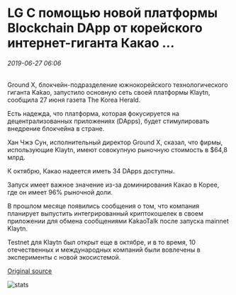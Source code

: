 # LG С помощью новой платформы Blockchain DApp от корейского интернет-гиганта Какао ...

###### 2019-06-27 06:06

Ground X, блокчейн-подразделение южнокорейского технологического гиганта Kakao, запустило основную сеть своей платформы Klaytn, сообщила 27 июня газета The Korea Herald.

Есть надежда, что платформа, которая фокусируется на децентрализованных приложениях (DApps), будет стимулировать внедрение блокчейна в стране.

Хан Чжэ Сун, исполнительный директор Ground X, сказал, что фирмы, использующие Klaytn, имеют совокупную рыночную стоимость в $64,8 млрд.

К октябрю, Какао надеется иметь 34 DApps доступны.

Запуск имеет важное значение из-за доминирования Какао в Корее, где он имеет 96% рыночной доли.

В прошлом месяце появились сообщения о том, что компания планирует выпустить интегрированный криптокошелек в своем приложении для обмена сообщениями KakaoTalk после запуска mainnet Klaytn.

Testnet для Klaytn был открыт еще в октябре, и в то время, 10 отечественных и международных компаний были вовлечены в эксперименты с новой экосистемой.

[Original source](https://cointelegraph.com/news/lg-using-new-blockchain-dapp-platform-from-korean-internet-giant-kakao)

![stats](https://c.statcounter.com/11760860/0/a89fa40b/1/ "stats")